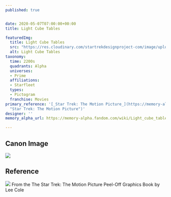 ```yaml
---
published: true


date: 2020-05-07T07:00:00+00:00
title: Light Cube Tables

featuredImg:
  title: Light Cube Tables
  src: "https://res.cloudinary.com/startrekdesignproject-com/image/upload/v1588628225/LightCubeTables.png"
  alt: Light Cube Tables
taxonomy:
  time: 2200s
  quadrants: Alpha
  universes:
  - Prime
  affiliations:
  - Starfleet
  types:
  - Pictogram
  franchise: Movies
primary_reference: '[_Star Trek: The Motion Picture_](https://memory-alpha.fandom.com/wiki/Star_Trek:_The_Motion_Picture
  "Star Trek: The Motion Picture")'
designer: ''
memory_alpha_url: https://memory-alpha.fandom.com/wiki/Light_cube_table

---
```

## Canon Image

![](https://res.cloudinary.com/startrekdesignproject-com/image/upload/v1588628226/Volleyball-LightCubeTables_ST-TMP.jpg)

## Reference


![](https://res.cloudinary.com/startrekdesignproject-com/image/upload/v1588628225/LightTables_Ref.jpg)
From the The Star Trek: The Motion Picture Peel-Off Graphics Book by Lee Cole

